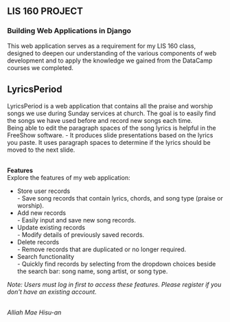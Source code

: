 <h2> LIS 160 PROJECT </h2>
<h3> Building Web Applications in Django </h3>

This web application serves as a requirement for my LIS 160 class, designed to deepen our understanding of the various components of web development and to apply the knowledge we gained from the DataCamp courses we completed.

<h2>LyricsPeriod</h2>
LyricsPeriod is a web application that contains all the praise and worship songs we use during Sunday services at church. The goal is to easily find the songs we have used before and record new songs each time. 
<br/>Being able to edit the paragraph spaces of the song lyrics is helpful in the FreeShow software.  
  - It produces slide presentations based on the lyrics you paste. It uses paragraph spaces to determine if the lyrics should be moved to the next slide.  
  
 

<br/><strong>Features</strong> 
<br/> Explore the features of my web application:
<ul>
    <li>Store user records</li>
    - Save song records that contain lyrics, chords, and song type (praise or worship).
    <li>Add new records</li>
    - Easily input and save new song records.
    <li>Update existing records</li>
    - Modify details of previously saved records.
    <li>Delete records</li>
    - Remove records that are duplicated or no longer required.
    <li>Search functionality</li>
    - Quickly find records by selecting from the dropdown choices beside the search bar: song name, song artist, or song type.
</ul>

<i>Note: Users must log in first to access these features. Please register if you don't have an existing account.</i>

<br/>
<i>Alliah Mae Hisu-an</i>
